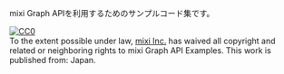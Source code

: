 mixi Graph APIを利用するためのサンプルコード集です。

<p xmlns:dct="http://purl.org/dc/terms/" xmlns:vcard="http://www.w3.org/2001/vcard-rdf/3.0#">
  <a rel="license"
     href="http://creativecommons.org/publicdomain/zero/1.0/">
    <img src="http://i.creativecommons.org/p/zero/1.0/88x31.png" style="border-style: none;" alt="CC0" />
  </a>
  <br />
  To the extent possible under law,
  <a rel="dct:publisher"
     href="http://mixi.co.jp">
    <span property="dct:title">mixi Inc.</span></a>
  has waived all copyright and related or neighboring rights to
  <span property="dct:title">mixi Graph API Examples</span>.
This work is published from:
<span property="vcard:Country" datatype="dct:ISO3166"
      content="JP" about="http://mixi.co.jp">
  Japan</span>.
</p>
